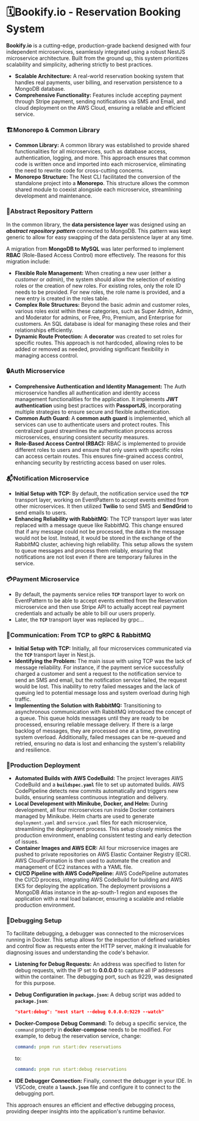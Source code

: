 # 🗓️Bookify.io - Reservation Booking System

**Bookify.io** is a cutting-edge, production-grade backend designed with four independent microservices, seamlessly integrated using a robust NestJS microservice architecture. Built from the ground up, this system prioritizes scalability and simplicity, adhering strictly to best practices.

- **Scalable Architecture:** A real-world reservation booking system that handles real payments, user billing, and reservation persistence to a MongoDB database.
- **Comprehensive Functionality:** Features include accepting payment through Stripe payment, sending notifications via SMS and Email, and cloud deployment on the AWS Cloud, ensuring a reliable and efficient service.

### 🏗️Monorepo & Common Library

- **Common Library:** A common library was established to provide shared functionalities for all microservices, such as database access, authentication, logging, and more. This approach ensures that common code is written once and imported into each microservice, eliminating the need to rewrite code for cross-cutting concerns.
- **Monorepo Structure:** The Nest CLI facilitated the conversion of the standalone project into a **Monorepo**. This structure allows the common shared module to coexist alongside each microservice, streamlining development and maintenance.

### 📂Abstract Repository Pattern

In the common library, the **data persistence layer** was designed using an ***abstract repository pattern*** connected to MongoDB. This pattern was kept generic to allow for easy swapping of the data persistence layer at any time.

A migration from **MongoDB to MySQL** was later performed to implement **RBAC** (Role-Based Access Control) more effectively. The reasons for this migration include:

- **Flexible Role Management:** When creating a new user (either a *customer* or *admin*), the system should allow the selection of existing roles or the creation of new roles. For existing roles, only the role ID needs to be provided. For new roles, the role name is provided, and a new entry is created in the roles table.
- **Complex Role Structures:** Beyond the basic admin and customer roles, various roles exist within these categories, such as Super Admin, Admin, and Moderator for admins, or Free, Pro, Premium, and Enterprise for customers. An SQL database is ideal for managing these roles and their relationships efficiently.
- **Dynamic Route Protection:** A **decorator** was created to set roles for specific routes. This approach is not hardcoded, allowing roles to be added or removed as needed, providing significant flexibility in managing access control.

### 🔒Auth Microservice

- **Comprehensive Authentication and Identity Management:** The Auth microservice handles all authentication and identity access management functionalities for the application. It implements **JWT authentication** using best practices with **PassportJS**, incorporating multiple strategies to ensure secure and flexible authentication.
- **Common Auth Guard:** A **common auth guard** is implemented, which all services can use to authenticate users and protect routes. This centralized guard streamlines the authentication process across microservices, ensuring consistent security measures.
- **Role-Based Access Control (RBAC):** RBAC is implemented to provide different roles to users and ensure that only users with specific roles can access certain routes. This ensures fine-grained access control, enhancing security by restricting access based on user roles.

### 📬Notification Microservice

- **Initial Setup with TCP:** By default, the notification service used the **`TCP`** transport layer, working on EventPattern to accept events emitted from other microservices. It then utilized **Twilio** to send SMS and **SendGrid** to send emails to users.
- **Enhancing Reliability with RabbitMQ:** The TCP transport layer was later replaced with a message queue like RabbitMQ. This change ensured that if any message could not be processed, the data in the message would not be lost. Instead, it would be stored in the exchange of the RabbitMQ cluster, achieving high reliability. This setup allows the system to queue messages and process them reliably, ensuring that notifications are not lost even if there are temporary failures in the service.

### 💳Payment Microservice

- By default, the payments service relies **`TCP`** transport layer to work on EventPattern to be able to accept events emitted from the Reservation microservice and then use Stripe API to actually accept real payment credentials and actually be able to bill our users properly.
- Later, the **`TCP`** transport layer was replaced by grpc...

### 📨Communication: From TCP to gRPC & RabbitMQ

- **Initial Setup with TCP:** Initially, all four microservices communicated via the **`TCP`** transport layer in Nest.js.
- **Identifying the Problem:** The main issue with using TCP was the lack of message reliability. For instance, if the payment service successfully charged a customer and sent a request to the notification service to send an SMS and email, but the notification service failed, the request would be lost. This inability to retry failed messages and the lack of queuing led to potential message loss and system overload during high traffic.
- **Implementing the Solution with RabbitMQ:** Transitioning to asynchronous communication with RabbitMQ introduced the concept of a queue. This queue holds messages until they are ready to be processed, ensuring reliable message delivery. If there is a large backlog of messages, they are processed one at a time, preventing system overload. Additionally, failed messages can be re-queued and retried, ensuring no data is lost and enhancing the system's reliability and resilience.

### 🚀Production Deployment

- **Automated Builds with AWS CodeBuild:** The project leverages AWS CodeBuild and a **`buildspec.yaml`** file to set up automated builds. AWS CodePipeline detects new commits automatically and triggers new builds, ensuring seamless continuous integration and delivery.
- **Local Development with Minikube, Docker, and Helm:** During development, all four microservices run inside Docker containers managed by Minikube. Helm charts are used to generate `deployment.yaml` and `service.yaml` files for each microservice, streamlining the deployment process. This setup closely mimics the production environment, enabling consistent testing and early detection of issues.
- **Container Images and AWS ECR:** All four microservice images are pushed to private repositories on AWS Elastic Container Registry (ECR). AWS CloudFormation is then used to automate the creation and management of EC2 instances with a YAML file.
- **CI/CD Pipeline with AWS CodePipeline:** AWS CodePipeline automates the CI/CD process, integrating AWS CodeBuild for building and AWS EKS for deploying the application. The deployment provisions a MongoDB Atlas instance in the ap-south-1 region and exposes the application with a real load balancer, ensuring a scalable and reliable production environment.

### 🐞Debugging Setup

To facilitate debugging, a debugger was connected to the microservices running in Docker. This setup allows for the inspection of defined variables and control flow as requests enter the HTTP server, making it invaluable for diagnosing issues and understanding the code's behavior.

- **Listening for Debug Requests:** An address was specified to listen for debug requests, with the IP set to **0.0.0.0** to capture all IP addresses within the container. The debugging port, such as 9229, was designated for this purpose.
- **Debug Configuration in `package.json`:** A debug script was added to **`package.json`**:
    
    ```json
    "start:debug": "nest start --debug 0.0.0.0:9229 --watch"
    ```
    
- **Docker-Compose Debug Command:** To debug a specific service, the `command` property in **docker-compose** needs to be modified. For example, to debug the reservation service, change:
    
    ```yaml
    command: pnpm run start:dev reservations
    ```
    
    to:
    
    ```yaml
    command: pnpm run start:debug reservations
    ```
    
- **IDE Debugger Connection:** Finally, connect the debugger in your IDE. In VSCode, create a **`launch.json`** file and configure it to connect to the debugging port.

This approach ensures an efficient and effective debugging process, providing deeper insights into the application's runtime behavior.
